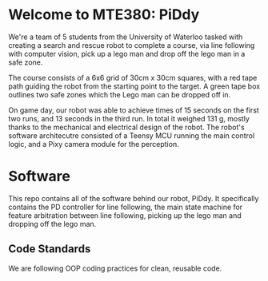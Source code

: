 # Welcome to MTE380: PiDdy
We're a team of 5 students from the University of Waterloo tasked with creating a search and rescue robot to complete a course, via line following with computer vision, pick up a lego man and drop off the lego man in a safe zone. 

The course consists of a 6x6 grid of 30cm x 30cm squares, with a red tape path guiding the robot from the starting point to the target. A green tape box outlines two safe zones which the Lego man can be dropped off in. 

On game day, our robot was able to achieve times of 15 seconds on the first two runs, and 13 seconds in the third run. In total it weighed 131 g, mostly thanks to the mechanical and electrical design of the robot. The robot's software architecutre consisted of a Teensy MCU running the main control logic, and a Pixy camera module for the perception. 
# Software

This repo contains all of the software behind our robot, PiDdy. It specifically contains the PD controller for line following, the main state machine for feature arbitration between line following, picking up the lego man and dropping off the lego man.

## Code Standards

We are following OOP coding practices for clean, reusable code. 
